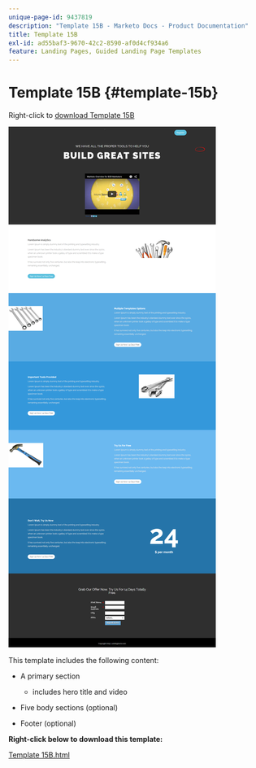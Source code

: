 ```yaml
---
unique-page-id: 9437819
description: "Template 15B - Marketo Docs - Product Documentation"
title: Template 15B
exl-id: ad55baf3-9670-42c2-8590-af0d4cf934a6
feature: Landing Pages, Guided Landing Page Templates
---
```

# Template 15B {#template-15b}

Right-click to [download Template 15B](https://experienceleague.adobe.com/landing/marketo/lp-templates/template-15b.html)

![](assets/image2015-8-13-13-3a29-3a31.png)

This template includes the following content:

* A primary section

  * includes hero title and video

* Five body sections (optional)
* Footer (optional)

**Right-click below to download this template:**

[Template 15B.html](https://experienceleague.adobe.com/landing/marketo/lp-templates/template-15b.html)
